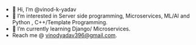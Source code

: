 - 👋 Hi, I’m @vinod-k-yadav
- 👀 I’m interested in Server side programming, Microservices, ML/AI and Python , C++/Template Programming.
- 🌱 I’m currently learning Django/ Microservices.
- Reach me @ vinodyadav396@gmail.com.

<!---
vinod-k-yadav/vinod-k-yadav is a ✨ special ✨ repository because its `README.md` (this file) appears on your GitHub profile.
You can click the Preview link to take a look at your changes.
--->

